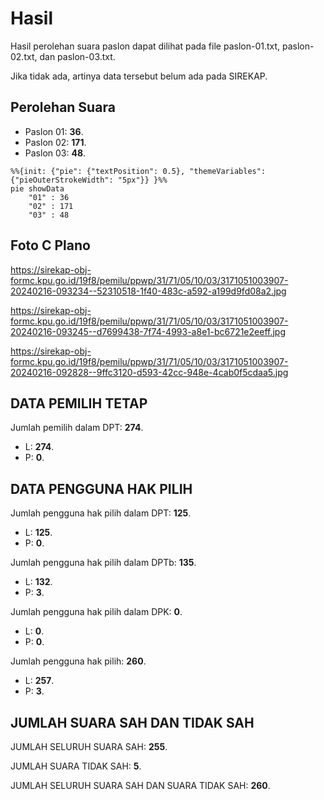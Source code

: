 # Hasil

Hasil perolehan suara paslon dapat dilihat pada file paslon-01.txt, paslon-02.txt, dan paslon-03.txt.

Jika tidak ada, artinya data tersebut belum ada pada SIREKAP.

## Perolehan Suara

 * Paslon 01: **36**.
 * Paslon 02: **171**.
 * Paslon 03: **48**.

```mermaid
%%{init: {"pie": {"textPosition": 0.5}, "themeVariables": {"pieOuterStrokeWidth": "5px"}} }%%
pie showData
    "01" : 36
    "02" : 171
    "03" : 48
```
## Foto C Plano

https://sirekap-obj-formc.kpu.go.id/19f8/pemilu/ppwp/31/71/05/10/03/3171051003907-20240216-093234--52310518-1f40-483c-a592-a199d9fd08a2.jpg

https://sirekap-obj-formc.kpu.go.id/19f8/pemilu/ppwp/31/71/05/10/03/3171051003907-20240216-093245--d7699438-7f74-4993-a8e1-bc6721e2eeff.jpg

https://sirekap-obj-formc.kpu.go.id/19f8/pemilu/ppwp/31/71/05/10/03/3171051003907-20240216-092828--9ffc3120-d593-42cc-948e-4cab0f5cdaa5.jpg

## DATA PEMILIH TETAP

Jumlah pemilih dalam DPT: **274**.
 * L: **274**.
 * P: **0**.

## DATA PENGGUNA HAK PILIH

Jumlah pengguna hak pilih dalam DPT: **125**.
 * L: **125**.
 * P: **0**.

Jumlah pengguna hak pilih dalam DPTb: **135**.
 * L: **132**.
 * P: **3**.

Jumlah pengguna hak pilih dalam DPK: **0**.
 * L: **0**.
 * P: **0**.

Jumlah pengguna hak pilih: **260**.
 * L: **257**.
 * P: **3**.

## JUMLAH SUARA SAH DAN TIDAK SAH

JUMLAH SELURUH SUARA SAH: **255**.

JUMLAH SUARA TIDAK SAH: **5**.

JUMLAH SELURUH SUARA SAH DAN SUARA TIDAK SAH: **260**.
